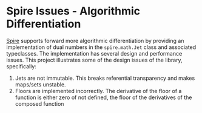 Spire Issues - Algorithmic Differentiation
===

[Spire](https://github.com/typelevel/spire) supports forward more algorithmic differentiation by providing an implementation of dual numbers in the `spire.math.Jet` class and associated typeclasses. The implementation has several design and performance issues. This project illustrates some of the design issues of the library, specifically:

1. Jets are not immutable. This breaks referential transparency and makes maps/sets unstable. 
2. Floors are implemented incorrectly. The derivative of the floor of a function is either zero of not defined, the floor of the derivatives of the composed function